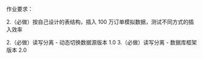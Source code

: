 作业要求：

2.（必做）按自己设计的表结构，插入 100 万订单模拟数据，测试不同方式的插入效率

2.（必做）读写分离 - 动态切换数据源版本 1.0
3.（必做）读写分离 - 数据库框架版本 2.0
